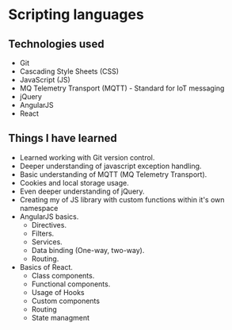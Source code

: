 # Scripting languages
## Technologies used
* Git
* Cascading Style Sheets (CSS)
* JavaScript (JS)
* MQ Telemetry Transport (MQTT) - Standard for IoT messaging
* jQuery
* AngularJS
* React
## Things I have learned 
* Learned working with Git version control.
* Deeper understanding of javascript exception handling.
* Basic understanding of MQTT (MQ Telemetry Transport).
* Cookies and local storage usage.
* Even deeper understanding of jQuery.
* Creating my of JS library with custom functions within it's own namespace 
* AngularJS basics.
  * Directives.
  * Filters.
  * Services.
  * Data binding (One-way, two-way).
  * Routing.
* Basics of React.
  * Class components.
  * Functional components.
  * Usage of Hooks
  * Custom components
  * Routing
  * State managment

